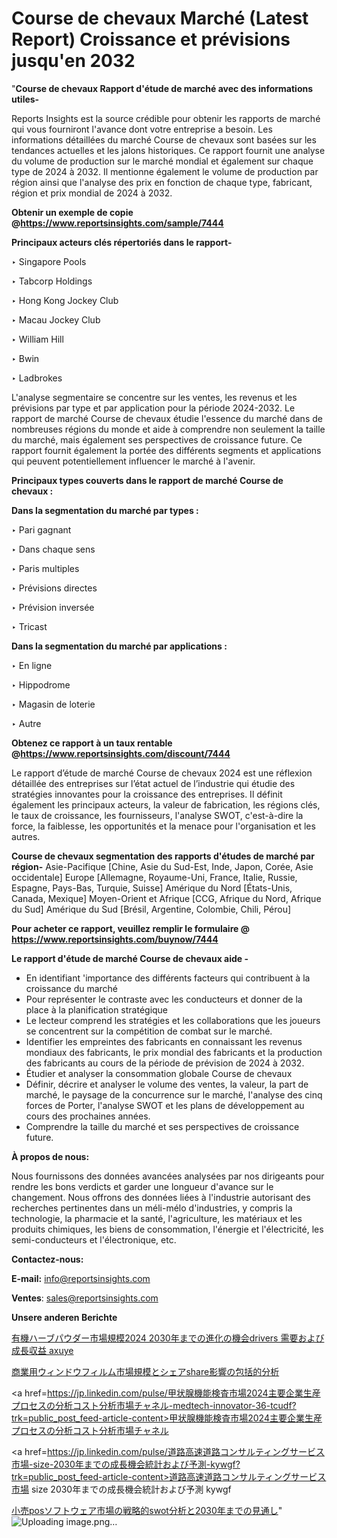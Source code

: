 # Course de chevaux Marché (Latest Report) Croissance et prévisions jusqu'en 2032

"<strong>Course de chevaux Rapport d'étude de marché avec des informations utiles-</strong>

Reports Insights est la source crédible pour obtenir les rapports de marché qui vous fourniront l'avance dont votre entreprise a besoin. Les informations détaillées du marché Course de chevaux sont basées sur les tendances actuelles et les jalons historiques. Ce rapport fournit une analyse du volume de production sur le marché mondial et également sur chaque type de 2024 à 2032. Il mentionne également le volume de production par région ainsi que l'analyse des prix en fonction de chaque type, fabricant, région et prix mondial de 2024 à 2032.

<strong><b>Obtenir un exemple de copie @</b></strong><a href=https://www.reportsinsights.com/sample/7444><strong><b>https://www.reportsinsights.com/sample/7444</b></strong></a>

<b>Principaux acteurs clés répertoriés dans le rapport-</b>

<b> </b>‣ Singapore Pools

‣ Tabcorp Holdings

‣ Hong Kong Jockey Club

‣ Macau Jockey Club

‣ William Hill

‣ Bwin

‣ Ladbrokes

L'analyse segmentaire se concentre sur les ventes, les revenus et les prévisions par type et par application pour la période 2024-2032. Le rapport de marché Course de chevaux étudie l'essence du marché dans de nombreuses régions du monde et aide à comprendre non seulement la taille du marché, mais également ses perspectives de croissance future. Ce rapport fournit également la portée des différents segments et applications qui peuvent potentiellement influencer le marché à l'avenir.

<strong>Principaux types couverts dans le rapport de marché Course de chevaux :</strong>

<strong>Dans la segmentation du marché par types :</strong>

‣ Pari gagnant

‣ Dans chaque sens

‣ Paris multiples

‣ Prévisions directes

‣ Prévision inversée

‣ Tricast

<strong>Dans la segmentation du marché par applications :</strong>

‣ En ligne

‣ Hippodrome

‣ Magasin de loterie

‣ Autre

<strong><b>Obtenez ce rapport à un taux rentable @</b></strong><a href=https://www.reportsinsights.com/discount/7444><strong><b>https://www.reportsinsights.com/discount/7444</b></strong></a>

Le rapport d’étude de marché Course de chevaux 2024 est une réflexion détaillée des entreprises sur l’état actuel de l’industrie qui étudie des stratégies innovantes pour la croissance des entreprises. Il définit également les principaux acteurs, la valeur de fabrication, les régions clés, le taux de croissance, les fournisseurs, l'analyse SWOT, c'est-à-dire la force, la faiblesse, les opportunités et la menace pour l'organisation et les autres.

<strong>Course de chevaux segmentation des rapports d'études de marché par région-</strong>
Asie-Pacifique [Chine, Asie du Sud-Est, Inde, Japon, Corée, Asie occidentale]
Europe [Allemagne, Royaume-Uni, France, Italie, Russie, Espagne, Pays-Bas, Turquie, Suisse]
Amérique du Nord [États-Unis, Canada, Mexique]
Moyen-Orient et Afrique [CCG, Afrique du Nord, Afrique du Sud]
Amérique du Sud [Brésil, Argentine, Colombie, Chili, Pérou]

<strong>Pour acheter ce rapport, veuillez remplir le formulaire @   <a href=https://www.reportsinsights.com/buynow/7444>https://www.reportsinsights.com/buynow/7444</a></strong>

<strong>Le rapport d'étude de marché Course de chevaux aide -</strong>
<ul>
  <li>En identifiant 'importance des différents facteurs qui contribuent à la croissance du marché</li>
  <li>Pour représenter le contraste avec les conducteurs et donner de la place à la planification stratégique</li>
  <li>Le lecteur comprend les stratégies et les collaborations que les joueurs se concentrent sur la compétition de combat sur le marché.</li>
  <li>Identifier les empreintes des fabricants en connaissant les revenus mondiaux des fabricants, le prix mondial des fabricants et la production des fabricants au cours de la période de prévision de 2024 à 2032.</li>
  <li>Étudier et analyser la consommation globale Course de chevaux</li>
  <li>Définir, décrire et analyser le volume des ventes, la valeur, la part de marché, le paysage de la concurrence sur le marché, l'analyse des cinq forces de Porter, l'analyse SWOT et les plans de développement au cours des prochaines années.</li>
  <li>Comprendre la taille du marché et ses perspectives de croissance future.</li>
</ul>
<strong>À propos de nous:</strong>

Nous fournissons des données avancées analysées par nos dirigeants pour rendre les bons verdicts et garder une longueur d'avance sur le changement. Nous offrons des données liées à l'industrie autorisant des recherches pertinentes dans un méli-mélo d'industries, y compris la technologie, la pharmacie et la santé, l'agriculture, les matériaux et les produits chimiques, les biens de consommation, l'énergie et l'électricité, les semi-conducteurs et l'électronique, etc.

<strong>Contactez-nous:</strong>

<strong>E-mail:</strong> <a href=mailto:info@reportsinsights.com>info@reportsinsights.com</a>

<strong>Ventes</strong>: <a href=mailto:sales@reportsinsights.com>sales@reportsinsights.com</a>

<strong>Unsere anderen Berichte</strong>

<a href=https://www.linkedin.com/pulse/有機ハーブパウダー市場規模2024-2030年までの進化の機会drivers-需要および成長収益-axuye/>有機ハーブパウダー市場規模2024 2030年までの進化の機会drivers 需要および成長収益 axuye</a>

<a href=https://www.linkedin.com/pulse/商業用ウィンドウフィルム市場規模とシェアshare影響の包括的分析-tribunal-analytics-360-stcdf/>商業用ウィンドウフィルム市場規模とシェアshare影響の包括的分析</a>

<a href=https://jp.linkedin.com/pulse/甲状腺機能検査市場2024主要企業生産プロセスの分析コスト分析市場チャネル-medtech-innovator-36-tcudf?trk=public_post_feed-article-content>甲状腺機能検査市場2024主要企業生産プロセスの分析コスト分析市場チャネル</a>

<a href=https://jp.linkedin.com/pulse/道路高速道路コンサルティングサービス市場-size-2030年までの成長機会統計および予測-kywgf?trk=public_post_feed-article-content>道路高速道路コンサルティングサービス市場 size 2030年までの成長機会統計および予測 kywgf</a>

<a href=https://www.linkedin.com/pulse/小売posソフトウェア市場の戦略的swot分析と2030年までの見通し-tribunal-analytics-360-ws67f/>小売posソフトウェア市場の戦略的swot分析と2030年までの見通し</a>"
![Uploading image.png…]()
